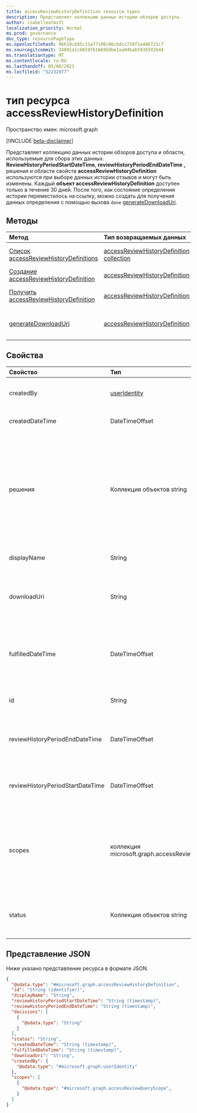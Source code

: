 ```yaml
---
title: accessReviewHistoryDefinition resource types
description: Представляет коллекцию данных истории обзоров доступа.
author: isabelleatmsft
localization_priority: Normal
ms.prod: governance
doc_type: resourcePageType
ms.openlocfilehash: 96619cb95c11a77106c86cbdcc720f1a486721c7
ms.sourcegitcommit: 34891a1c601976166958be1aa04bab5936592b44
ms.translationtype: MT
ms.contentlocale: ru-RU
ms.lasthandoff: 05/06/2021
ms.locfileid: "52232977"
---
```

# <a name="accessreviewhistorydefinition-resource-type"></a>тип ресурса accessReviewHistoryDefinition

Пространство имен: microsoft.graph

[!INCLUDE [beta-disclaimer](../../includes/beta-disclaimer.md)]

Представляет коллекцию данных истории обзоров доступа и области, используемые для сбора этих данных. **ReviewHistoryPeriodStartDateTime**, **reviewHistoryPeriodEndDateTime** **,**  решения и области свойств **accessReviewHistoryDefinition** используются при выборе данных истории отзывов и могут быть изменены. Каждый **объект accessReviewHistoryDefinition** доступен только в течение 30 дней. После того, как состояние определения истории переместилось на ссылку, можно создать для получения данных определения с помощью вызова `done` [generateDownloadUri](../api/accessreviewhistorydefinition-generatedownloaduri.md).

## <a name="methods"></a>Методы
|Метод|Тип возвращаемых данных|Описание|
|:---|:---|:---|
|[Список accessReviewHistoryDefinitions](../api/accessreviewhistorydefinition-list.md)|[accessReviewHistoryDefinition collection](accessreviewhistorydefinition.md)|Получите список объектов [accessReviewHistoryDefinition](accessreviewhistorydefinition.md) и их свойств.|
|[Создание accessReviewHistoryDefinition](../api/accessreviewhistorydefinition-post.md)|[accessReviewHistoryDefinition](accessreviewhistorydefinition.md)|Создайте новый [объект accessReviewHistoryDefinition.](accessreviewhistorydefinition.md)|
|[Получить accessReviewHistoryDefinition](../api/accessreviewhistorydefinition-get.md)|[accessReviewHistoryDefinition](accessreviewhistorydefinition.md)|Ознакомьтесь с свойствами и отношениями [объекта accessReviewHistoryDefinition.](accessreviewhistorydefinition.md)|
|[generateDownloadUri](../api/accessreviewhistorydefinition-generatedownloaduri.md)|[accessReviewHistoryDefinition](accessreviewhistorydefinition.md)|Создание URI, который можно использовать для получения данных истории отзывов.|

## <a name="properties"></a>Свойства
|Свойство|Тип|Описание|
|:---|:---|:---|
|createdBy|[userIdentity](useridentity.md)| Пользователь, создавший это определение истории обзора. |
|createdDateTime|DateTimeOffset|Timestamp, когда было создано определение проверки доступа.|
|решения|Коллекция объектов string|Определяет, какие решения по проверке будут включены в данные истории проверки, если заданы. Необязательный для создания. Все решения будут включены по умолчанию, если не будут предоставлены решения о создании. Возможные значения: `approve` `deny` , , , , `dontKnow` и `notReviewed` `notNotified` .|
|displayName|String|Имя для сбора данных истории проверки доступа. Обязательно.|
|downloadUri|String|Uri, которые можно использовать для получения данных истории отзывов. Этот URI будет активен в течение 24 часов после сгенерирований.|
|fulfilledDateTime|DateTimeOffset|Timestamp, когда все доступные данные для этого определения были собраны. Это будет установлено после того, как будет заданной для этого определения состояние `done` .|
|id|String|Назначен уникальный идентификатор определения истории проверки доступа.|
|reviewHistoryPeriodEndDateTime|DateTimeOffset|Timestamp, отзывы, начиная с этой даты или после нее, будут включены в извлеченные данные истории. Обязательно.|
|reviewHistoryPeriodStartDateTime|DateTimeOffset|Timestamp, отзывы, начиная с этой даты или до этой даты, будут включены в извлеченные данные истории. Обязательный.|
|scopes|коллекция microsoft.graph.accessReviewQueryScope|Используется для области, включаемой отзывов в извлеченные данные истории. Извлекает отзывы, область которых совпадает с этой предоставленной областью. См. [accessreviewqueryscope](accessreviewqueryscope.md). Обязательно.|
|status|Коллекция объектов string|Представляет состояние коллекции данных истории отзывов. Возможные значения: `done`, `inprogress`, `error`, `requested`.|

## <a name="json-representation"></a>Представление JSON
Ниже указано представление ресурса в формате JSON.
<!-- {
  "blockType": "resource",
  "keyProperty": "id",
  "@odata.type": "microsoft.graph.accessReviewHistoryDefinition",
  "baseType": "microsoft.graph.entity",
  "openType": false
}
-->
``` json
{
  "@odata.type": "#microsoft.graph.accessReviewHistoryDefinition",
  "id": "String (identifier)",
  "displayName": "String",
  "reviewHistoryPeriodStartDateTime": "String (timestamp)",
  "reviewHistoryPeriodEndDateTime": "String (timestamp)",
  "decisions": [
    {
      "@odata.type": "String"
    }
  ],
  "status": "String",
  "createdDateTime": "String (timestamp)",
  "fulfilledDateTime": "String (timestamp)",
  "downloadUri": "String",
  "createdBy": {
    "@odata.type": "#microsoft.graph.userIdentity"
  },
  "scopes": [
    {
      "@odata.type": "#microsoft.graph.accessReviewQueryScope",
    }
  ]
}
```
